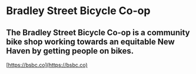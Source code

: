 # Bradley Street Bicycle Co-op

## The Bradley Street Bicycle Co-op is a community bike shop working towards an equitable New Haven by getting people on bikes. 

[https://bsbc.co](https://bsbc.co)
